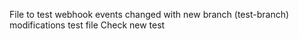 File to test webhook events
changed with new branch (test-branch)
modifications
test file
Check new
test  
